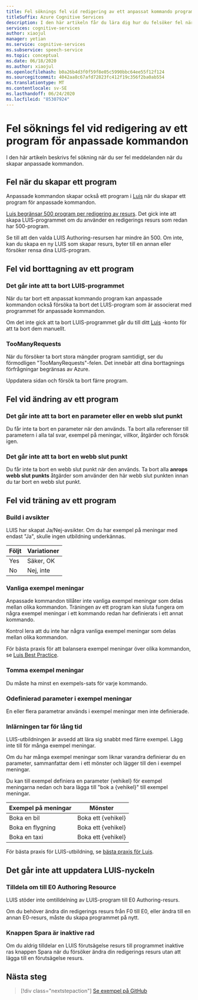 ```yaml
---
title: Fel söknings fel vid redigering av ett anpassat kommando program (för hands version)
titleSuffix: Azure Cognitive Services
description: I den här artikeln får du lära dig hur du felsöker fel när du redigerar program för anpassade kommandon.
services: cognitive-services
author: xiaojul
manager: yetian
ms.service: cognitive-services
ms.subservice: speech-service
ms.topic: conceptual
ms.date: 06/18/2020
ms.author: xiaojul
ms.openlocfilehash: b0a26b4d3f0f59f8e05c5990bbc64ee55f12f124
ms.sourcegitcommit: 4042aa8c67afd72823fc412f19c356f2ba0ab554
ms.translationtype: MT
ms.contentlocale: sv-SE
ms.lasthandoff: 06/24/2020
ms.locfileid: "85307924"
---
```

# <a name="debug-errors-when-authoring-a-custom-commands-application"></a>Fel söknings fel vid redigering av ett program för anpassade kommandon

I den här artikeln beskrivs fel sökning när du ser fel meddelanden när du skapar anpassade kommandon. 

## <a name="errors-when-creating-an-application"></a>Fel när du skapar ett program
Anpassade kommandon skapar också ett program i [Luis](https://www.luis.ai/) när du skapar ett program för anpassade kommandon. 

[Luis begränsar 500 program per redigering av resurs](https://docs.microsoft.com/azure/cognitive-services/luis/luis-limits). Det gick inte att skapa LUIS-programmet om du använder en redigerings resurs som redan har 500-program. 

Se till att den valda LUIS Authoring-resursen har mindre än 500. Om inte, kan du skapa en ny LUIS som skapar resurs, byter till en annan eller försöker rensa dina LUIS-program.  

## <a name="errors-when-deleting-an-application"></a>Fel vid borttagning av ett program
### <a name="cant-delete-luis-application"></a>Det går inte att ta bort LUIS-programmet
När du tar bort ett anpassat kommando program kan anpassade kommandon också försöka ta bort det LUIS-program som är associerat med programmet för anpassade kommandon.

Om det inte gick att ta bort LUIS-programmet går du till ditt [Luis](https://www.luis.ai/) -konto för att ta bort dem manuellt.

### <a name="toomanyrequests"></a>TooManyRequests
När du försöker ta bort stora mängder program samtidigt, ser du förmodligen "TooManyRequests"-felen. Det innebär att dina borttagnings förfrågningar begränsas av Azure. 

Uppdatera sidan och försök ta bort färre program.

## <a name="errors-when-modifying-an-application"></a>Fel vid ändring av ett program

### <a name="cant-delete-a-parameter-or-a-web-endpoint"></a>Det går inte att ta bort en parameter eller en webb slut punkt
Du får inte ta bort en parameter när den används. Ta bort alla referenser till parametern i alla tal svar, exempel på meningar, villkor, åtgärder och försök igen.

### <a name="cant-delete-a-web-endpoint"></a>Det går inte att ta bort en webb slut punkt
Du får inte ta bort en webb slut punkt när den används. Ta bort alla **anrops webb slut punkts** åtgärder som använder den här webb slut punkten innan du tar bort en webb slut punkt.

## <a name="errors-when-training-an-application"></a>Fel vid träning av ett program
### <a name="build-in-intents"></a>Build i avsikter
LUIS har skapat Ja/Nej-avsikter. Om du har exempel på meningar med endast "Ja", skulle ingen utbildning underkännas. 

| Följt | Variationer | 
| ------- | --------- | 
| Yes | Säker, OK |
| No | Nej, inte | 

### <a name="common-sample-sentences"></a>Vanliga exempel meningar
Anpassade kommandon tillåter inte vanliga exempel meningar som delas mellan olika kommandon. Träningen av ett program kan sluta fungera om några exempel meningar i ett kommando redan har definierats i ett annat kommando. 

Kontrol lera att du inte har några vanliga exempel meningar som delas mellan olika kommandon. 

För bästa praxis för att balansera exempel meningar över olika kommandon, se [Luis Best Practice](https://docs.microsoft.com/azure/cognitive-services/luis/luis-concept-best-practices).

### <a name="empty-sample-sentences"></a>Tomma exempel meningar
Du måste ha minst en exempels-sats för varje kommando.

### <a name="undefined-parameter-in-sample-sentences"></a>Odefinierad parameter i exempel meningar
En eller flera parametrar används i exempel meningar men inte definierade.

### <a name="training-takes-too-long"></a>Inlärningen tar för lång tid
LUIS-utbildningen är avsedd att lära sig snabbt med färre exempel. Lägg inte till för många exempel meningar. 

Om du har många exempel meningar som liknar varandra definierar du en parameter, sammanfattar dem i ett mönster och lägger till den i exempel meningar.

Du kan till exempel definiera en parameter {vehikel} för exempel meningarna nedan och bara lägga till "bok a {vehikel}" till exempel meningar.

| Exempel på meningar | Mönster | 
| ------- | ------- | 
| Boka en bil | Boka ett {vehikel} | 
| Boka en flygning | Boka ett {vehikel} |
| Boka en taxi | Boka ett {vehikel} |

För bästa praxis för LUIS-utbildning, se [bästa praxis för Luis](https://docs.microsoft.com/azure/cognitive-services/luis/luis-concept-best-practices).

## <a name="cant-update-luis-key"></a>Det går inte att uppdatera LUIS-nyckeln
### <a name="reassign-to-e0-authoring-resource"></a>Tilldela om till E0 Authoring Resource
LUIS stöder inte omtilldelning av LUIS-program till E0 Authoring-resurs.

Om du behöver ändra din redigerings resurs från F0 till E0, eller ändra till en annan E0-resurs, måste du skapa programmet på nytt.

### <a name="save-button-is-disabled"></a>Knappen Spara är inaktive rad
Om du aldrig tilldelar en LUIS förutsägelse resurs till programmet inaktive ras knappen Spara när du försöker ändra din redigerings resurs utan att lägga till en förutsägelse resurs.

## <a name="next-steps"></a>Nästa steg

> [!div class="nextstepaction"]
> [Se exempel på GitHub](https://aka.ms/speech/cc-samples)
